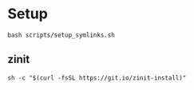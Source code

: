 # Setup

`bash scripts/setup_symlinks.sh`


## zinit
`sh -c "$(curl -fsSL https://git.io/zinit-install)"`

